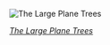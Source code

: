 
![The Large Plane Trees](https://upload.wikimedia.org/wikipedia/commons/thumb/d/d4/The_Large_Plane_Trees_%28Road_Menders_at_Saint-R%C3%A9my%29%2C_by_Vincent_van_Gogh%2C_Cleveland_Museum_of_Art%2C_1947.209.jpg/600px-The_Large_Plane_Trees_%28Road_Menders_at_Saint-R%C3%A9my%29%2C_by_Vincent_van_Gogh%2C_Cleveland_Museum_of_Art%2C_1947.209.jpg)

*[The Large Plane Trees](https://wikipedia.org/wiki/File:The_Large_Plane_Trees_(Road_Menders_at_Saint-R%C3%A9my),_by_Vincent_van_Gogh,_Cleveland_Museum_of_Art,_1947.209.jpg)*

